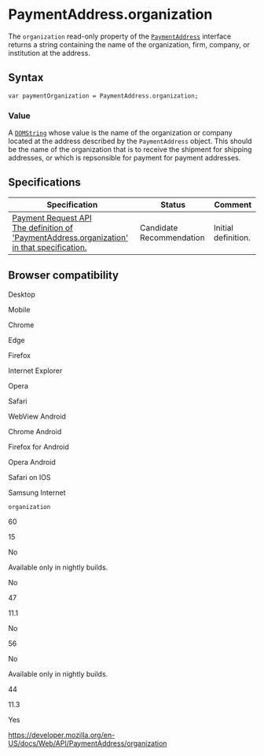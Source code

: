 # PaymentAddress.organization

The `organization` read-only property of the [`PaymentAddress`](../paymentaddress) interface returns a string containing the name of the organization, firm, company, or institution at the address.

## Syntax

    var paymentOrganization = PaymentAddress.organization;

### Value

A [`DOMString`](../domstring) whose value is the name of the organization or company located at the address described by the `PaymentAddress` object. This should be the name of the organization that is to receive the shipment for shipping addresses, or which is repsonsible for payment for payment addresses.

## Specifications

<table><thead><tr class="header"><th>Specification</th><th>Status</th><th>Comment</th></tr></thead><tbody><tr class="odd"><td><a href="https://w3c.github.io/payment-request/#dom-paymentaddress-organization">Payment Request API<br />
<span class="small">The definition of 'PaymentAddress.organization' in that specification.</span></a></td><td><span class="spec-cr">Candidate Recommendation</span></td><td>Initial definition.</td></tr></tbody></table>

## Browser compatibility

Desktop

Mobile

Chrome

Edge

Firefox

Internet Explorer

Opera

Safari

WebView Android

Chrome Android

Firefox for Android

Opera Android

Safari on IOS

Samsung Internet

`organization`

60

15

No

Available only in nightly builds.

No

47

11.1

No

56

No

Available only in nightly builds.

44

11.3

Yes

<a href="https://developer.mozilla.org/en-US/docs/Web/API/PaymentAddress/organization" class="_attribution-link">https://developer.mozilla.org/en-US/docs/Web/API/PaymentAddress/organization</a>

